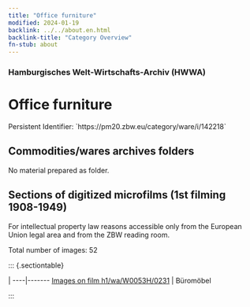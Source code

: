 ```yaml
---
title: "Office furniture"
modified: 2024-01-19
backlink: ../../about.en.html
backlink-title: "Category Overview"
fn-stub: about
---
```


### Hamburgisches Welt-Wirtschafts-Archiv (HWWA)

# Office furniture

<div class="hint">Persistent Identifier: `https://pm20.zbw.eu/category/ware/i/142218`</div>







## Commodities/wares archives folders





No material prepared as folder.



<a id="filmsections" />

## Sections of digitized microfilms (1st filming 1908-1949)

<p>For intellectual property law reasons accessible only from the European Union legal area and from the ZBW reading room.</p>



<p>Total number of images: 52</p>




::: {.sectiontable}

 | 
----|-------
<a class="btn" href="https://pm20.zbw.eu/film/h1/wa/W0053H/0231" rel="nofollow">Images on film h1/wa/W0053H/0231</a> | Büromöbel


:::
















